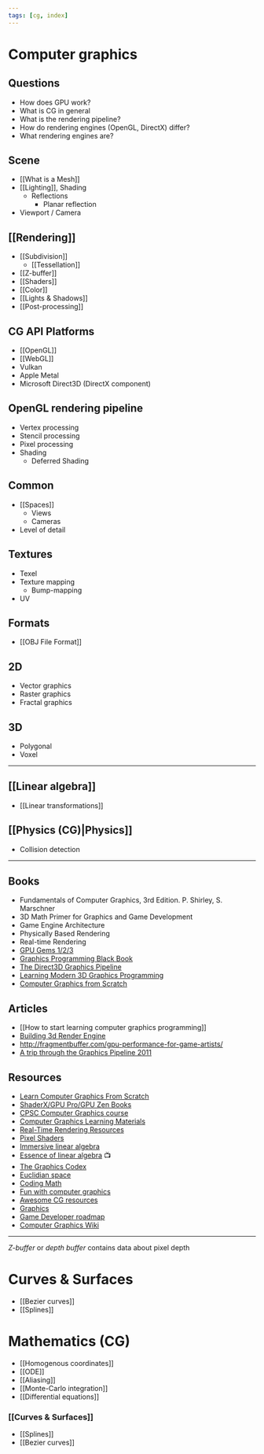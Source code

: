 ```yaml
---
tags: [cg, index]
---
```


# Computer graphics

## Questions

- How does GPU work?
- What is CG in general
- What is the rendering pipeline?
- How do rendering engines (OpenGL, DirectX) differ?
- What rendering engines are?

## Scene

- [[What is a Mesh]]
- [[Lighting]], Shading
  - Reflections
    - Planar reflection
- Viewport / Camera

## [[Rendering]]

- [[Subdivision]]
  - [[Tessellation]]
- [[Z-buffer]]
- [[Shaders]]
- [[Color]]
- [[Lights & Shadows]]
- [[Post-processing]]

## CG API Platforms

- [[OpenGL]]
- [[WebGL]]
- Vulkan
- Apple Metal
- Microsoft Direct3D (DirectX component)

## OpenGL rendering pipeline

- Vertex processing
- Stencil processing
- Pixel processing
- Shading
  - Deferred Shading

## Common

- [[Spaces]]
  - Views
  - Cameras
- Level of detail

## Textures

- Texel
- Texture mapping
  - Bump-mapping
- UV

## Formats

- [[OBJ File Format]]

## 2D

- Vector graphics
- Raster graphics
- Fractal graphics

## 3D

- Polygonal
- Voxel

---

## [[Linear algebra]]

- [[Linear transformations]]

## [[Physics (CG)|Physics]]

- Collision detection

---

## Books

- Fundamentals of Computer Graphics, 3rd Edition. P. Shirley, S. Marschner
- 3D Math Primer for Graphics and Game Development
- Game Engine Architecture
- Physically Based Rendering
- Real-time Rendering
- [GPU Gems 1/2/3](https://developer.nvidia.com/gpugems/gpugems/contributors)
- [Graphics Programming Black Book](https://www.jagregory.com/abrash-black-book/)
- [The Direct3D Graphics Pipeline](http://user.xmission.com/~legalize/book/index.html)
- [Learning Modern 3D Graphics Programming](https://paroj.github.io/gltut/)
- [Computer Graphics from Scratch](https://gabrielgambetta.com/computer-graphics-from-scratch/)

## Articles

- [[How to start learning computer graphics programming]]
- [Building 3d Render Engine](http://blog.rogach.org/2015/08/how-to-create-your-own-simple-3d-render.html)
- http://fragmentbuffer.com/gpu-performance-for-game-artists/
- [A trip through the Graphics Pipeline 2011](https://fgiesen.wordpress.com/2011/07/09/a-trip-through-the-graphics-pipeline-2011-index/)

## Resources

- [Learn Computer Graphics From Scratch](https://www.scratchapixel.com/index.php?redirect)
- [ShaderX/GPU Pro/GPU Zen Books](https://www.realtimerendering.com/resources/shaderx/)
- [CPSC Computer Graphics course](https://people.cs.clemson.edu/~dhouse/courses/405/)
- [Computer Graphics Learning Materials](https://cglearn.codelight.eu/pub/computer-graphics)
- [Real-Time Rendering Resources](http://www.realtimerendering.com/index.html#gpu)
- [Pixel Shaders](http://pixelshaders.com)
- [Immersive linear algebra](http://immersivemath.com/ila/index.html)
- [Essence of linear algebra](https://www.youtube.com/playlist?list=PLZHQObOWTQDPD3MizzM2xVFitgF8hE_ab) 📺
- [The Graphics Codex](http://graphicscodex.com/)
- [Euclidian space](http://www.euclideanspace.com/threed/index.htm)
- [Coding Math](https://www.youtube.com/watch?v=zm9bqSSiIdo&list=PL7wAPgl1JVvUEb0dIygHzO4698tmcwLk9&index=1)
- [Fun with computer graphics](https://github.com/zheng95z/fun-with-computer-graphics)
- [Awesome CG resources](https://csjourney.com/awesome-computer-graphics-resources/)
- [Graphics](https://bartwronski.com/articles-blog-posts-index/#graphics)
- [Game Developer roadmap](https://github.com/miloyip/game-programmer)
- [Computer Graphics Wiki](https://graphics.fandom.com/wiki/Computer_graphics)

---

<!--

### Approximation

- Gaussian distribution
- Quadratic curves
- Quadric surfaces
- Polynomials

### Containment

Containment of point sets by rectangles, boxes, capsules, cylinders, ellipses, ellipsoids, lozenges, spheres

### Curves

### Distance

Between pairs of objects of type point, segment, ray, line, trangle, ellipse ,ellipsoid, quardratic curve, quadric surface

### Geometry

### Graphics

- Scene graph management
	- Tree structures
	- Internal nodes
	- Leaf nodes
	- Point and particle primitives
	- Line primitives
	- Triangle primitives
	- Surface primitives
	- Bounding spheres
- Render state
	- Alpha blending
	- Dithering
	- Fog
	- Lighting
	- Materials
	- Shading
	- Texturing
	- Multitexturing
	- Wireframe
	- Z-buffering
- High-level effects
	- Bump maps
	- Gloss maps
	- Planar shadows
	- Projected textures
- Vertex and pixel shader infrastracture
- Camera and view frustrum
- Animation (key frame, inverse kinematics, skin and bones, morphing, points and particles)
- Level of detail (LOD)
	- Discrete, continuous, billboards
- Sorting (BSP trees, portals)
- Terrain (continuous level of detail)

### Image analysis

- 2D and 3D image analysis and processing
- Level curve extraction from 2D images
- Level surface extraction from 3D images

### Interpolation

- Akima
- Bilinear
- Bicubic
- B-spline
- Piece-wise quadratic
- Spherical
- Thin plate splines
- Trilinear
- Tricubic
- Vector field
- Scattered data interpolation (Delaunay triangulation/tetrahedralization)

### Intersection

- Test queries (does it exist? what is the set?)

### Math

- Points
- Vectors
- Matrices
- Quarternions
- Polynomials
- Fast function evaluation

### Meshes

- Imlementations of vertex/edge/triangle tables

### Physics

### Surfaces

-   Agent
-   ASDF ASF
-   Atmospheric model
-   Barycentric coordinates
-   Basis function
-   Beer's Law
-   [Bernstein polynomial](https://graphics.fandom.com/wiki/Bernstein_polynomial "Bernstein polynomial")
-   Bezier curve
-   Bias
-   Binormal
-   BRDF
-   Bresenham
-   Catmull-Rom spline
-   Caustics
-   Clipping plane
-   Color quantization
-   Color space
-   Compositing
-   Continuity
-   Convex hull
-   Convolution
-   Cornell box
-   DCT
-   Diffuse
-   DirectX
-   Dirichlet tesselation
-   Dithering
-   Euler angles Euler rotation
-   Eurographics
-   Fermat's principle
-   FFT
-   Flux
-   Fovea
-   Frenet frame
-   Fresnel coefficient
-   Gamut
-   Glossy
-   GPU Graphics Processing Unit
-   Helmholtz' reciprocity principle
-   Hidden surface
-   Homogeneous coordinates
-   ICA
-   Illuminant
-   Image filtering
-   Image
-   Immersion
-   Implicit surface
-   Irradiance
-   kd-tree
-   Kerning
-   Kinematics
-   Knot vector
-   Kochanek-Bartlet spline
-   L-system
-   [Lambert](https://graphics.fandom.com/wiki/Lambert "Lambert")
-   Lanczos filter
-   [LERP](https://graphics.fandom.com/wiki/LERP "LERP")
-   Lighting model
-   Line
-   Loop subdivision
-   Lumel
-   Marching cubes
-   Metamer
-   Minkowski distance
-   Modeling
-   Monte Carlo estimation
-   Motion synthesis
-   Multiple buffering Double buffering
-   Normal
-   Normal
-   NPR Non-photorealistic rendering
-   NTSC
-   NURBS
-   [Nyquist frequency](https://graphics.fandom.com/wiki/Nyquist_frequency "Nyquist frequency")
-   Octree
-   Opacity
-   PAL
-   Parametric surface
-   Participating media
-   PCA
-   [Phong shading model](https://graphics.fandom.com/wiki/Phong_shading_model "Phong shading model")
-   Photometry
-   Point spread function
-   Polarization
-   Projection
-   Projective geometry
-   Radiometry
-   Raster display
-   Reflection
-   Refresh rate
-   Rendering equation
-   Rendering pipeline
-   ROAM
-   Shader
-   Shading model
-   Siggraph
-   Simulation
-   Sinc function
-   SLERP
-   Snell's Law
-   Spectrum
-   Specular
-   Spline curve
-   Subdivision
-   Text
-   Translation
-   Vector display
-   Vector space
-   Virtual reality
-   [Voxel](https://graphics.fandom.com/wiki/Voxel "Voxel")

- [[3D Graphics Class Structure]]
- [[Mathematics (CG)]]
- [[Mathematics (CG)|Mathematics]]
- [[Animation]]
- Particle systems
	- [[Partial differential equation]]
- Camera
	- Projection systems
	- Specification
- Post Processing

## Advanced shit

- [[Partial differential equation]], particles
- [[Bidirectional reflectance distribution function]]


https://agraphicsguynotes.com/
https://csjourney.com/awesome-computer-graphics-resources/
-->

_Z-buffer_ or _depth buffer_ contains data about pixel depth



# Curves & Surfaces

- [[Bezier curves]]
- [[Splines]]

<!--

---

https://people.cs.clemson.edu/~dhouse/courses/405/notes/splines.pdf
https://people.cs.clemson.edu/~dhouse/courses/405/notes/implicit-parametric.pdf

-->



# Mathematics (CG)

- [[Homogenous coordinates]]
- [[ODE]]
- [[Aliasing]]
- [[Monte-Carlo integration]]
- [[Differential equations]]

<!--
### [[Linear algebra]]
- [[Vector]]
- [[Dot product]]
- [[Cross product]]
-->

### [[Curves & Surfaces]]

- [[Splines]]
- [[Bezier curves]]



 <!--
### [[Mathematics]]

* [[Linear algebra]]
	* [[Vector]]
	* [[Matrix]]
	* [[Quarternion]]
* Trigonometry
* Geometry
-->